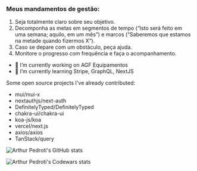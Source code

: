 ### Meus mandamentos de gestão:

1. Seja totalmente claro sobre seu objetivo. 
2. Decomponha as metas em segmentos de tempo (“Isto será feito em uma semana; aquilo, em um mês”) e marcos (“Saberemos que estamos na metade quando fizermos X”). 
3. Caso se depare com um obstáculo, peça ajuda. 
4. Monitore o progresso com frequência e faça o acompanhamento.

- 🔭 I’m currently working on AGF Equipamentos
- 🌱 I’m currently learning Stripe, GraphQL, NextJS

Some open source projects I've already contributed:

- mui/mui-x
- nextauthjs/next-auth
- DefinitelyTyped/DefinitelyTyped
- chakra-ui/chakra-ui
- koa-js/koa
- vercel/next.js
- axios/axios
- TanStack/query


![Arthur Pedroti's GitHub stats](https://github-readme-stats.vercel.app/api?username=ArthurPedroti&show_icons=true&theme=tokyonight)

![Arthur Pedroti's Codewars stats](https://www.codewars.com/users/ArthurPedroti/badges/large)
